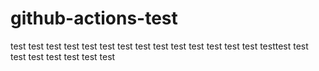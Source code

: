 # github-actions-test



test
test test test test test test test test test test
test
test
test
testtest
test
test
test
test
test
test
test
